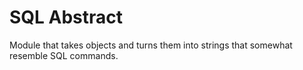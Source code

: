 # SQL Abstract

Module that takes objects and turns them into strings that somewhat resemble SQL commands.
